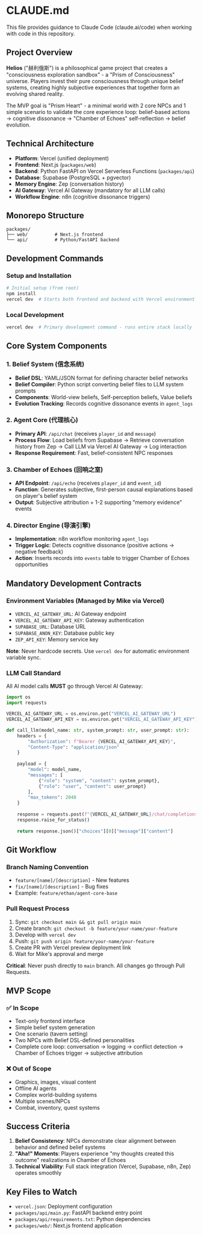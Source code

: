 # CLAUDE.md

This file provides guidance to Claude Code (claude.ai/code) when working with code in this repository.

## Project Overview

**Helios** ("赫利俄斯") is a philosophical game project that creates a "consciousness exploration sandbox" - a "Prism of Consciousness" universe. Players invest their pure consciousness through unique belief systems, creating highly subjective experiences that together form an evolving shared reality.

The MVP goal is "Prism Heart" - a minimal world with 2 core NPCs and 1 simple scenario to validate the core experience loop: belief-based actions → cognitive dissonance → "Chamber of Echoes" self-reflection → belief evolution.

## Technical Architecture

- **Platform**: Vercel (unified deployment)
- **Frontend**: Next.js (`packages/web`)
- **Backend**: Python FastAPI on Vercel Serverless Functions (`packages/api`)
- **Database**: Supabase (PostgreSQL + pgvector)
- **Memory Engine**: Zep (conversation history)
- **AI Gateway**: Vercel AI Gateway (mandatory for all LLM calls)
- **Workflow Engine**: n8n (cognitive dissonance triggers)

## Monorepo Structure

```
packages/
├── web/          # Next.js frontend
└── api/          # Python/FastAPI backend
```

## Development Commands

### Setup and Installation
```bash
# Initial setup (from root)
npm install
vercel dev  # Starts both frontend and backend with Vercel environment variables
```

### Local Development
```bash
vercel dev  # Primary development command - runs entire stack locally
```

## Core System Components

### 1. Belief System (信念系统)
- **Belief DSL**: YAML/JSON format for defining character belief networks
- **Belief Compiler**: Python script converting belief files to LLM system prompts
- **Components**: World-view beliefs, Self-perception beliefs, Value beliefs
- **Evolution Tracking**: Records cognitive dissonance events in `agent_logs`

### 2. Agent Core (代理核心)
- **Primary API**: `/api/chat` (receives `player_id` and `message`)
- **Process Flow**: Load beliefs from Supabase → Retrieve conversation history from Zep → Call LLM via Vercel AI Gateway → Log interaction
- **Response Requirement**: Fast, belief-consistent NPC responses

### 3. Chamber of Echoes (回响之室)
- **API Endpoint**: `/api/echo` (receives `player_id` and `event_id`)
- **Function**: Generates subjective, first-person causal explanations based on player's belief system
- **Output**: Subjective attribution + 1-2 supporting "memory evidence" events

### 4. Director Engine (导演引擎)
- **Implementation**: n8n workflow monitoring `agent_logs`
- **Trigger Logic**: Detects cognitive dissonance (positive actions → negative feedback)
- **Action**: Inserts records into `events` table to trigger Chamber of Echoes opportunities

## Mandatory Development Contracts

### Environment Variables (Managed by Mike via Vercel)
- `VERCEL_AI_GATEWAY_URL`: AI Gateway endpoint
- `VERCEL_AI_GATEWAY_API_KEY`: Gateway authentication
- `SUPABASE_URL`: Database URL
- `SUPABASE_ANON_KEY`: Database public key
- `ZEP_API_KEY`: Memory service key

**Note**: Never hardcode secrets. Use `vercel dev` for automatic environment variable sync.

### LLM Call Standard
All AI model calls **MUST** go through Vercel AI Gateway:

```python
import os
import requests

VERCEL_AI_GATEWAY_URL = os.environ.get("VERCEL_AI_GATEWAY_URL")
VERCEL_AI_GATEWAY_API_KEY = os.environ.get("VERCEL_AI_GATEWAY_API_KEY")

def call_llm(model_name: str, system_prompt: str, user_prompt: str):
    headers = {
        "Authorization": f"Bearer {VERCEL_AI_GATEWAY_API_KEY}",
        "Content-Type": "application/json"
    }
    
    payload = {
        "model": model_name,
        "messages": [
            {"role": "system", "content": system_prompt},
            {"role": "user", "content": user_prompt}
        ],
        "max_tokens": 2048
    }
    
    response = requests.post(f"{VERCEL_AI_GATEWAY_URL}/chat/completions", headers=headers, json=payload)
    response.raise_for_status()
    
    return response.json()["choices"][0]["message"]["content"]
```

## Git Workflow

### Branch Naming Convention
- `feature/[name]/[description]` - New features
- `fix/[name]/[description]` - Bug fixes
- Example: `feature/ethan/agent-core-base`

### Pull Request Process
1. Sync: `git checkout main && git pull origin main`
2. Create branch: `git checkout -b feature/your-name/your-feature`
3. Develop with `vercel dev`
4. Push: `git push origin feature/your-name/your-feature`
5. Create PR with Vercel preview deployment link
6. Wait for Mike's approval and merge

**Critical**: Never push directly to `main` branch. All changes go through Pull Requests.

## MVP Scope

### ✅ In Scope
- Text-only frontend interface
- Simple belief system generation
- One scenario (tavern setting)
- Two NPCs with Belief DSL-defined personalities
- Complete core loop: conversation → logging → conflict detection → Chamber of Echoes trigger → subjective attribution

### ❌ Out of Scope
- Graphics, images, visual content
- Offline AI agents
- Complex world-building systems
- Multiple scenes/NPCs
- Combat, inventory, quest systems

## Success Criteria

1. **Belief Consistency**: NPCs demonstrate clear alignment between behavior and defined belief systems
2. **"Aha!" Moments**: Players experience "my thoughts created this outcome" realizations in Chamber of Echoes
3. **Technical Viability**: Full stack integration (Vercel, Supabase, n8n, Zep) operates smoothly

## Key Files to Watch

- `vercel.json`: Deployment configuration
- `packages/api/main.py`: FastAPI backend entry point
- `packages/api/requirements.txt`: Python dependencies
- `packages/web/`: Next.js frontend application